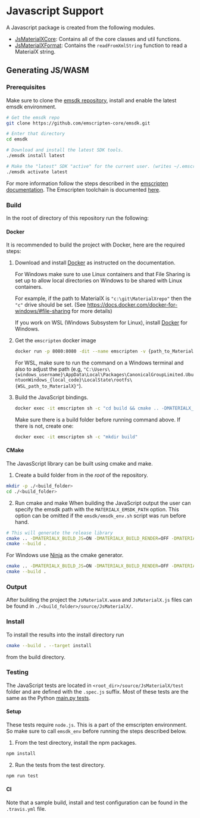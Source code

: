 # Javascript Support

A Javascript package is created from the following modules.

- [JsMaterialXCore](JsMaterialXCore): Contains all of the core classes and util functions.
- [JsMaterialXFormat](JsMaterialXFormat): Contains the `readFromXmlString` function to read a MaterialX string.

## Generating JS/WASM

### Prerequisites

Make sure to clone the [emsdk repository](https://github.com/emscripten-core/emsdk), install and enable the latest emsdk environment.
```sh
# Get the emsdk repo
git clone https://github.com/emscripten-core/emsdk.git

# Enter that directory
cd emsdk

# Download and install the latest SDK tools.
./emsdk install latest

# Make the "latest" SDK "active" for the current user. (writes ~/.emscripten file)
./emsdk activate latest
```

For more information follow the steps described in the [emscripten documentation](https://emscripten.org/docs/getting_started/downloads.html).
The Emscripten toolchain is documented [here](https://emscripten.org/docs/building_from_source/toolchain_what_is_needed.html).

### Build
In the root of directory of this repository run the following:

#### Docker
It is recommended to build the project with Docker, here are the required steps:

  1. Download and install [Docker](https://docs.docker.com/) as instructed on the documentation.

     For Windows make sure to use Linux containers and that File Sharing is set up to allow local directories on Windows to be shared with Linux containers. 

     For example, if the path to MaterialX is ```"c:\git\MaterialXrepo"``` then the ```"c"``` drive should be set. (See https://docs.docker.com/docker-for-windows/#file-sharing for more details)

     If you work on WSL (Windows Subsystem for Linux), install [Docker](https://docs.docker.com/docker-for-windows/install/) for Windows.

  2. Get the `emscripten` docker image
     ```sh
     docker run -p 8080:8080 -dit --name emscripten -v {path_to_MaterialX}:/src trzeci/emscripten:1.39.7-upstream bash
     ```
     For WSL, make sure to run the command on a Windows terminal and also to adjust the path (e.g, `"C:\Users\{windows_username}\AppData\Local\Packages\CanonicalGroupLimited.UbuntuonWindows_{local_code}\LocalState\rootfs\{WSL_path_to_MaterialX}"`).


  3. Build the JavaScript bindings.
     ```sh
     docker exec -it emscripten sh -c "cd build && cmake .. -DMATERIALX_BUILD_JS=ON -DMATERIALX_BUILD_RENDER=OFF -DMATERIALX_BUILD_TESTS=OFF -DMATERIALX_EMSDK_PATH=/emsdk_portable/ && cmake --build . --target install"
     ```
     Make sure there is a build folder before running command above. If there is not, create one: 
     ```sh
     docker exec -it emscripten sh -c "mkdir build"
     ```
#### CMake
The JavasScript library can be built using cmake and make.

1. Create a build folder from in the *root* of the repository.
```sh
mkdir -p ./<build_folder>
cd ./<build_folder>
```

2. Run cmake and make
When building the JavaScript output the user can specify the emsdk path with the `MATERIALX_EMSDK_PATH` option.
This option can be omitted if the `emsdk/emsdk_env.sh` script was run before hand.

```sh
# This will generate the release library
cmake .. -DMATERIALX_BUILD_JS=ON -DMATERIALX_BUILD_RENDER=OFF -DMATERIALX_BUILD_TESTS=OFF -DMATERIALX_EMSDK_PATH=/mnt/c/GitHub/PUBLIC/emsdk
cmake --build .
```

For Windows use [Ninja](https://ninja-build.org/) as the cmake generator.
```sh
cmake .. -DMATERIALX_BUILD_JS=ON -DMATERIALX_BUILD_RENDER=OFF -DMATERIALX_BUILD_TESTS=OFF -DMATERIALX_EMSDK_PATH=C:\GitHub\PUBLIC\emsdk -G "Ninja"
cmake --build .
```


### Output
After building the project the `JsMaterialX.wasm` and `JsMaterialX.js` files can be found in `./<build_folder>/source/JsMaterialX/`.

### Install
To install the results into the install directory run
```sh
cmake --build . --target install
```
from the build directory.

### Testing
The JavaScript tests are located in `<root_dir>/source/JsMaterialX/test` folder and are defined with the `.spec.js` suffix.
Most of these tests are the same as the Python [main.py tests](../../python/MaterialXTest/main.py).

#### Setup
These tests require `node.js`. This is a part of the emscripten environment. So make sure to call `emsdk_env` before running the steps described below.

1. From the test directory, install the npm packages.
```sh
npm install
```

2. Run the tests from the test directory.
```sh
npm run test
```

#### CI
Note that a sample build, install and test configuration can be found in the `.travis.yml` file. 

